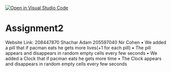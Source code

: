 [![Open in Visual Studio Code](https://classroom.github.com/assets/open-in-vscode-c66648af7eb3fe8bc4f294546bfd86ef473780cde1dea487d3c4ff354943c9ae.svg)](https://classroom.github.com/online_ide?assignment_repo_id=7892925&assignment_repo_type=AssignmentRepo)
# Assignment2
Website Link:
208447870 Shachar Adam 205597040 Nir Cohen
•	We added a pill that if pacman eats he gets more lives(+1 for each pill)
•	The pill appears and disappears in random empty cells every few seconds
•	We added a Clock that if pacman eats he gets more time
•	The Clock appears and disappears in random empty cells every few seconds

